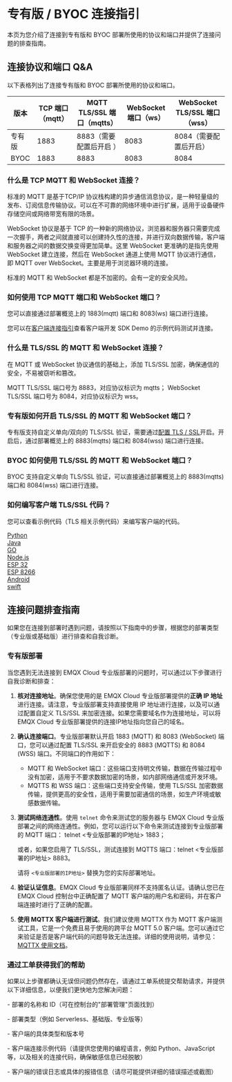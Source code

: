 # 专有版 / BYOC 连接指引

本页为您介绍了连接到专有版和 BYOC 部署所使用的协议和端口并提供了连接问题的排查指南。

## 连接协议和端口 Q&A

以下表格列出了连接专有版和 BYOC 部署所使用的协议和端口。

| **版本**        | **TCP 端口（mqtt）** | **MQTT TLS/SSL 端口（mqtts）** | **WebSocket 端口（ws）** | **WebSocket TLS/SSL 端口（wss）** |
| --------------- | -------------------- | ------------------------------ | ------------------------ | --------------------------------- |
| 专有版 | 1883                 | 8883（需要配置后开启 ）        | 8083                     | 8084（需要配置后开启）            |
| BYOC            | 1883                 | 8883                           | 8083                     | 8084                              |

### 什么是 TCP MQTT 和 WebSocket 连接？

标准的 MQTT 是基于TCP/IP 协议栈构建的异步通信消息协议，是一种轻量级的发布、订阅信息传输协议。可以在不可靠的网络环境中进行扩展，适用于设备硬件存储空间或网络带宽有限的场景。

WebSocket 协议是基于 TCP 的一种新的网络协议，浏览器和服务器只需要完成一次握手，两者之间就直接可以创建持久性的连接，并进行双向数据传输，客户端和服务器之间的数据交换变得更加简单。这里 WebSocket 更准确的是指先使用 WebSocket 建立连接，然后在 WebSocket 通道上使用 MQTT 协议进行通信，即 MQTT over WebSocket。主要是用于浏览器环境的连接。

标准的 MQTT 和 WebSocket 都是不加密的。会有一定的安全风险。


### 如何使用 TCP MQTT 端口和 WebSocket 端口？

您可以直接通过部署概览上的 1883(mqtt) 端口和 8083(ws) 端口进行连接。

您可以在[客户端连接指引](../connect_to_deployments/overview.md)查看客户端开发 SDK Demo 的示例代码测试并连接。


### 什么是 TLS/SSL 的 MQTT 和 WebSocket 连接？

在 MQTT 或 WebSocket 协议通信的基础上，添加 TLS/SSL 加密，确保通信的安全，不易被窃听和篡改。

MQTT TLS/SSL 端口号为 8883，对应协议标识为 mqtts； WebSocket TLS/SSL 端口号为 8084，对应协议标识为 wss。


### 专有版如何开启 TLS/SSL 的 MQTT 和 WebSocket 端口？

专有版支持自定义单向/双向的 TLS/SSL 验证，需要通过[配置 TLS / SSL](../deployments/tls_ssl.md)开启。开启后，通过部署概览上的 8883(mqtts) 端口和 8084(wss) 端口进行连接。

### BYOC 如何使用 TLS/SSL 的 MQTT 和 WebSocket 端口？

BYOC 支持自定义单向 TLS/SSL 验证，可以直接通过部署概览上的 8883(mqtts) 端口和 8084(wss) 端口进行连接。

### 如何编写客户端 TLS/SSL 代码？

您可以查看示例代码（TLS 相关示例代码）来编写客户端的代码。

[Python](https://github.com/emqx/MQTT-Client-Examples/tree/master/mqtt-client-Python3)<br>
[Java](https://github.com/emqx/MQTT-Client-Examples/tree/master/mqtt-client-Java)<br>
[GO](https://github.com/emqx/MQTT-Client-Examples/tree/master/mqtt-client-Go)<br>
[Node.js](https://github.com/emqx/MQTT-Client-Examples/tree/master/mqtt-client-Node.js)<br>
[ESP 32](https://github.com/emqx/MQTT-Client-Examples/tree/master/mqtt-client-ESP32)<br>
[ESP 8266](https://github.com/emqx/MQTT-Client-Examples/tree/master/mqtt-client-ESP8266)<br>
[Android](https://github.com/emqx/MQTT-Client-Examples/tree/master/mqtt-client-Android)<br>
[swift](https://github.com/emqx/MQTT-Client-Examples/tree/master/mqtt-client-swift)<br>


## 连接问题排查指南
如果您在连接到部署时遇到问题，请按照以下指南中的步骤，根据您的部署类型（专业版或基础版）进行排查和自我诊断。

### 专有版部署

当您遇到无法连接到 EMQX Cloud 专业版部署的问题时，可以通过以下步骤进行自我诊断和排查：


1. **核对连接地址**。确保您使用的是 EMQX Cloud 专业版部署提供的**正确 IP 地址**进行连接。请注意，专业版部署支持直接使用 IP 地址进行连接，以及可以通过配置自定义 TLS/SSL 来加密连接。如果您需要域名作为连接地址，可以将 EMQX Cloud 专业版部署提供的连接IP地址指向您自己的域名。


2. **确认连接端口**。专业版部署默认开启 1883 (MQTT) 和 8083 (WebSocket) 端口，您可以通过配置 TLS/SSL 来开启安全的 8883 (MQTTS) 和 8084 (WSS) 端口。不同端口的作用如下：
   - MQTT 和 WebSocket 端口：这些端口支持明文传输，数据在传输过程中没有加密，适用于不要求数据加密的场景，如内部网络通信或开发环境。
   - MQTTS 和 WSS 端口：这些端口支持安全传输，使用 TLS/SSL 加密数据传输，提供更高的安全性，适用于需要加密通信的场景，如生产环境或敏感数据传输。


3. **测试网络连通性**。使用 `telnet` 命令来测试您的服务器与 EMQX Cloud 专业版部署之间的网络连通性。例如，您可以运行以下命令来测试连接到专业版部署的 MQTT 端口： telnet <专业版部署的IP地址> 1883；

   或者，如果您启用了 TLS/SSL，测试连接到 MQTTS 端口：telnet <专业版部署的IP地址> 8883。

   请将 `<专业版部署的IP地址>` 替换为您的实际部署地址。


4. **验证认证信息**。EMQX Cloud 专业版部署同样不支持匿名认证。请确认您已在 EMQX Cloud 控制台中正确配置了 MQTT 客户端的用户名和密码，并在客户端连接时进行了正确的配置。


5. **使用 MQTTX 客户端进行测试**。我们建议使用 MQTTX 作为 MQTT 客户端测试工具，它是一个免费且易于使用的跨平台 MQTT 5.0 客户端。您可以通过它来验证是否是客户端代码的问题导致无法连接。详细的使用说明，请参见：[MQTTX 使用文档](../connect_to_deployments/mqttx.md)。


### 通过工单获得我们的帮助
如果以上步骤都确认无误但问题仍然存在，请通过工单系统提交帮助请求，并提供以下详细信息，以便我们更快地为您解决问题：

  \- 部署的名称和 ID（可在控制台的"部署管理"页面找到）

  \- 部署类型（例如 Serverless、基础版、专业版等）

  \- 客户端的具体类型和版本号

  \- 客户端连接示例代码（请提供您使用的编程语言，例如 Python、JavaScript 等，以及相关的连接代码，确保敏感信息已经脱敏）

  \- 客户端的错误日志或具体的报错信息（请尽可能提供详细的错误描述或截图）


